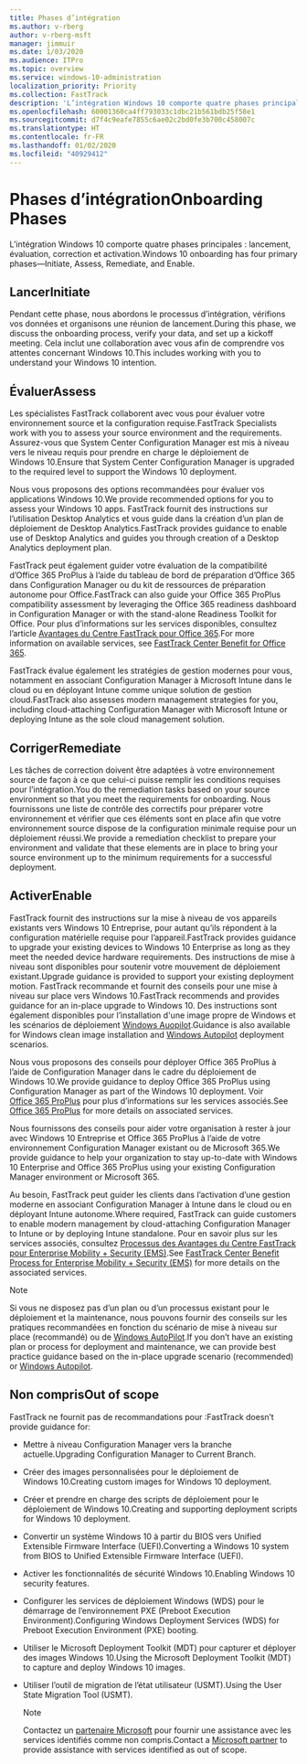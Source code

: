 ```yaml
---
title: Phases d’intégration
ms.author: v-rberg
author: v-rberg-msft
manager: jimmuir
ms.date: 1/03/2020
ms.audience: ITPro
ms.topic: overview
ms.service: windows-10-administration
localization_priority: Priority
ms.collection: FastTrack
description: 'L’intégration Windows 10 comporte quatre phases principales : lancement, évaluation, correction et activation.'
ms.openlocfilehash: 60001360ca4ff793033c1dbc21b561bdb25f58e1
ms.sourcegitcommit: d7f4c9eafe7855c6ae02c2bd0fe3b700c458007c
ms.translationtype: HT
ms.contentlocale: fr-FR
ms.lasthandoff: 01/02/2020
ms.locfileid: "40929412"
---
```

# <a name="onboarding-phases"></a><span data-ttu-id="650f9-103">Phases d’intégration</span><span class="sxs-lookup"><span data-stu-id="650f9-103">Onboarding Phases</span></span>

<span data-ttu-id="650f9-104">L’intégration Windows 10 comporte quatre phases principales : lancement, évaluation, correction et activation.</span><span class="sxs-lookup"><span data-stu-id="650f9-104">Windows 10 onboarding has four primary phases—Initiate, Assess, Remediate, and Enable.</span></span>

## <a name="initiate"></a><span data-ttu-id="650f9-105">Lancer</span><span class="sxs-lookup"><span data-stu-id="650f9-105">Initiate</span></span>

<span data-ttu-id="650f9-106">Pendant cette phase, nous abordons le processus d’intégration, vérifions vos données et organisons une réunion de lancement.</span><span class="sxs-lookup"><span data-stu-id="650f9-106">During this phase, we discuss the onboarding process, verify your data, and set up a kickoff meeting.</span></span> <span data-ttu-id="650f9-107">Cela inclut une collaboration avec vous afin de comprendre vos attentes concernant Windows 10.</span><span class="sxs-lookup"><span data-stu-id="650f9-107">This includes working with you to understand your Windows 10 intention.</span></span>

## <a name="assess"></a><span data-ttu-id="650f9-108">Évaluer</span><span class="sxs-lookup"><span data-stu-id="650f9-108">Assess</span></span>

<span data-ttu-id="650f9-109">Les spécialistes FastTrack collaborent avec vous pour évaluer votre environnement source et la configuration requise.</span><span class="sxs-lookup"><span data-stu-id="650f9-109">FastTrack Specialists work with you to assess your source environment and the requirements.</span></span> <span data-ttu-id="650f9-110">Assurez-vous que System Center Configuration Manager est mis à niveau vers le niveau requis pour prendre en charge le déploiement de Windows 10.</span><span class="sxs-lookup"><span data-stu-id="650f9-110">Ensure that System Center Configuration Manager is upgraded to the required level to support the Windows 10 deployment.</span></span> 

<span data-ttu-id="650f9-111">Nous vous proposons des options recommandées pour évaluer vos applications Windows 10.</span><span class="sxs-lookup"><span data-stu-id="650f9-111">We provide recommended options for you to assess your Windows 10 apps.</span></span> <span data-ttu-id="650f9-112">FastTrack fournit des instructions sur l’utilisation Desktop Analytics et vous guide dans la création d’un plan de déploiement de Desktop Analytics.</span><span class="sxs-lookup"><span data-stu-id="650f9-112">FastTrack provides guidance to enable use of Desktop Analytics and guides you through creation of a Desktop Analytics deployment plan.</span></span>

<span data-ttu-id="650f9-113">FastTrack peut également guider votre évaluation de la compatibilité d’Office 365 ProPlus à l’aide du tableau de bord de préparation d’Office 365 dans Configuration Manager ou du kit de ressources de préparation autonome pour Office.</span><span class="sxs-lookup"><span data-stu-id="650f9-113">FastTrack can also guide your Office 365 ProPlus compatibility assessment by leveraging the Office 365 readiness dashboard in Configuration Manager or with the stand-alone Readiness Toolkit for Office.</span></span> <span data-ttu-id="650f9-114">Pour plus d’informations sur les services disponibles, consultez l’article [Avantages du Centre FastTrack pour Office 365](O365-fasttrack-benefit-for-office-365.md).</span><span class="sxs-lookup"><span data-stu-id="650f9-114">For more information on available services, see [FastTrack Center Benefit for Office 365](O365-fasttrack-benefit-for-office-365.md).</span></span> 

<span data-ttu-id="650f9-115">FastTrack évalue également les stratégies de gestion modernes pour vous, notamment en associant Configuration Manager à Microsoft Intune dans le cloud ou en déployant Intune comme unique solution de gestion cloud.</span><span class="sxs-lookup"><span data-stu-id="650f9-115">FastTrack also assesses modern management strategies for you, including cloud-attaching Configuration Manager with Microsoft Intune or deploying Intune as the sole cloud management solution.</span></span>

## <a name="remediate"></a><span data-ttu-id="650f9-116">Corriger</span><span class="sxs-lookup"><span data-stu-id="650f9-116">Remediate</span></span>

<span data-ttu-id="650f9-117">Les tâches de correction doivent être adaptées à votre environnement source de façon à ce que celui-ci puisse remplir les conditions requises pour l’intégration.</span><span class="sxs-lookup"><span data-stu-id="650f9-117">You do the remediation tasks based on your source environment so that you meet the requirements for onboarding.</span></span> <span data-ttu-id="650f9-118">Nous fournissons une liste de contrôle des correctifs pour préparer votre environnement et vérifier que ces éléments sont en place afin que votre environnement source dispose de la configuration minimale requise pour un déploiement réussi.</span><span class="sxs-lookup"><span data-stu-id="650f9-118">We provide a remediation checklist to prepare your environment and validate that these elements are in place to bring your source environment up to the minimum requirements for a successful deployment.</span></span> 

## <a name="enable"></a><span data-ttu-id="650f9-119">Activer</span><span class="sxs-lookup"><span data-stu-id="650f9-119">Enable</span></span>

<span data-ttu-id="650f9-120">FastTrack fournit des instructions sur la mise à niveau de vos appareils existants vers Windows 10 Entreprise, pour autant qu’ils répondent à la configuration matérielle requise pour l’appareil.</span><span class="sxs-lookup"><span data-stu-id="650f9-120">FastTrack provides guidance to upgrade your existing devices to Windows 10 Enterprise as long as they meet the needed device hardware requirements.</span></span> <span data-ttu-id="650f9-121">Des instructions de mise à niveau sont disponibles pour soutenir votre mouvement de déploiement existant.</span><span class="sxs-lookup"><span data-stu-id="650f9-121">Upgrade guidance is provided to support your existing deployment motion.</span></span> <span data-ttu-id="650f9-122">FastTrack recommande et fournit des conseils pour une mise à niveau sur place vers Windows 10.</span><span class="sxs-lookup"><span data-stu-id="650f9-122">FastTrack recommends and provides guidance for an in-place upgrade to Windows 10.</span></span> <span data-ttu-id="650f9-123">Des instructions sont également disponibles pour l’installation d'une image propre de Windows et les scénarios de déploiement [Windows Auopilot](EMS-onboarding-phases.md#windows-autopilot).</span><span class="sxs-lookup"><span data-stu-id="650f9-123">Guidance is also available for Windows clean image installation and [Windows Autopilot](EMS-onboarding-phases.md#windows-autopilot) deployment scenarios.</span></span> 

<span data-ttu-id="650f9-124">Nous vous proposons des conseils pour déployer Office 365 ProPlus à l’aide de Configuration Manager dans le cadre du déploiement de Windows 10.</span><span class="sxs-lookup"><span data-stu-id="650f9-124">We provide guidance to deploy Office 365 ProPlus using Configuration Manager as part of the Windows 10 deployment.</span></span> <span data-ttu-id="650f9-125">Voir [Office 365 ProPlus](O365-onboarding-and-migration.md#office-365-proplus) pour plus d’informations sur les services associés.</span><span class="sxs-lookup"><span data-stu-id="650f9-125">See [Office 365 ProPlus](O365-onboarding-and-migration.md#office-365-proplus) for more details on associated services.</span></span>

<span data-ttu-id="650f9-126">Nous fournissons des conseils pour aider votre organisation à rester à jour avec Windows 10 Entreprise et Office 365 ProPlus à l’aide de votre environnement Configuration Manager existant ou de Microsoft 365.</span><span class="sxs-lookup"><span data-stu-id="650f9-126">We provide guidance to help your organization to stay up-to-date with Windows 10 Enterprise and Office 365 ProPlus using your existing Configuration Manager environment or Microsoft 365.</span></span>

<span data-ttu-id="650f9-127">Au besoin, FastTrack peut guider les clients dans l’activation d’une gestion moderne en associant Configuration Manager à Intune dans le cloud ou en déployant Intune autonome.</span><span class="sxs-lookup"><span data-stu-id="650f9-127">Where required, FastTrack can guide customers to enable modern management by cloud-attaching Configuration Manager to Intune or by deploying Intune standalone.</span></span> <span data-ttu-id="650f9-128">Pour en savoir plus sur les services associés, consultez [Processus des Avantages du Centre FastTrack pour Enterprise Mobility + Security (EMS)](EMS-fasttrack-process.md).</span><span class="sxs-lookup"><span data-stu-id="650f9-128">See [FastTrack Center Benefit Process for Enterprise Mobility + Security (EMS)](EMS-fasttrack-process.md) for more details on the associated services.</span></span>

> [!NOTE]
> <span data-ttu-id="650f9-129">Si vous ne disposez pas d’un plan ou d’un processus existant pour le déploiement et la maintenance, nous pouvons fournir des conseils sur les pratiques recommandées en fonction du scénario de mise à niveau sur place (recommandé) ou de [Windows AutoPilot](EMS-onboarding-phases.md#windows-autopilot).</span><span class="sxs-lookup"><span data-stu-id="650f9-129">If you don’t have an existing plan or process for deployment and maintenance, we can provide best practice guidance based on the in-place upgrade scenario (recommended) or [Windows Autopilot](EMS-onboarding-phases.md#windows-autopilot).</span></span>

## <a name="out-of-scope"></a><span data-ttu-id="650f9-130">Non compris</span><span class="sxs-lookup"><span data-stu-id="650f9-130">Out of scope</span></span>

<span data-ttu-id="650f9-131">FastTrack ne fournit pas de recommandations pour :</span><span class="sxs-lookup"><span data-stu-id="650f9-131">FastTrack doesn’t provide guidance for:</span></span>

- <span data-ttu-id="650f9-132">Mettre à niveau Configuration Manager vers la branche actuelle.</span><span class="sxs-lookup"><span data-stu-id="650f9-132">Upgrading Configuration Manager to Current Branch.</span></span>
- <span data-ttu-id="650f9-133">Créer des images personnalisées pour le déploiement de Windows 10.</span><span class="sxs-lookup"><span data-stu-id="650f9-133">Creating custom images for Windows 10 deployment.</span></span>
- <span data-ttu-id="650f9-134">Créer et prendre en charge des scripts de déploiement pour le déploiement de Windows 10.</span><span class="sxs-lookup"><span data-stu-id="650f9-134">Creating and supporting deployment scripts for Windows 10 deployment.</span></span>
- <span data-ttu-id="650f9-135">Convertir un système Windows 10 à partir du BIOS vers Unified Extensible Firmware Interface (UEFI).</span><span class="sxs-lookup"><span data-stu-id="650f9-135">Converting a Windows 10 system from BIOS to Unified Extensible Firmware Interface (UEFI).</span></span>
- <span data-ttu-id="650f9-136">Activer les fonctionnalités de sécurité Windows 10.</span><span class="sxs-lookup"><span data-stu-id="650f9-136">Enabling Windows 10 security features.</span></span> 
- <span data-ttu-id="650f9-137">Configurer les services de déploiement Windows (WDS) pour le démarrage de l’environnement PXE (Preboot Execution Environment).</span><span class="sxs-lookup"><span data-stu-id="650f9-137">Configuring Windows Deployment Services (WDS) for Preboot Execution Environment (PXE) booting.</span></span>
- <span data-ttu-id="650f9-138">Utiliser le Microsoft Deployment Toolkit (MDT) pour capturer et déployer des images Windows 10.</span><span class="sxs-lookup"><span data-stu-id="650f9-138">Using the Microsoft Deployment Toolkit (MDT) to capture and deploy Windows 10 images.</span></span>
- <span data-ttu-id="650f9-139">Utiliser l’outil de migration de l’état utilisateur (USMT).</span><span class="sxs-lookup"><span data-stu-id="650f9-139">Using the User State Migration Tool (USMT).</span></span>

  > [!NOTE]
  > <span data-ttu-id="650f9-140">Contactez un [partenaire Microsoft](https://go.microsoft.com/fwlink/?linkid=2080150) pour fournir une assistance avec les services identifiés comme non compris.</span><span class="sxs-lookup"><span data-stu-id="650f9-140">Contact a [Microsoft partner](https://go.microsoft.com/fwlink/?linkid=2080150) to provide assistance with services identified as out of scope.</span></span>

 
